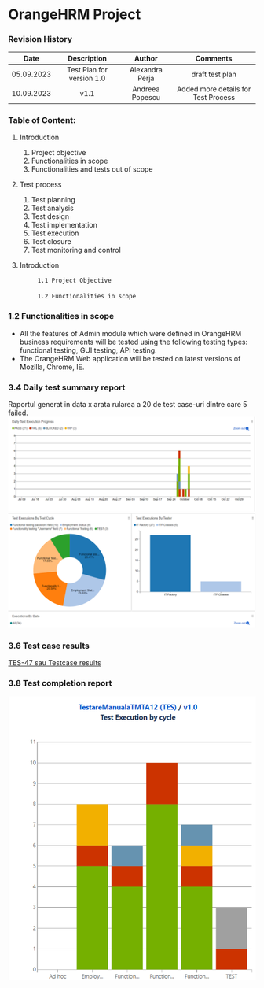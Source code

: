 # OrangeHRM Project
### Revision History

| Date | Description   | Author   | Comments |
| :-----: | :---: | :---: | :---: |
| 05.09.2023 | Test Plan for version 1.0   | Alexandra Perja   | draft test plan |
| 10.09.2023 | v1.1  | Andreea Popescu   | Added more details for Test Process |

### Table of Content:
1. Introduction
   1. Project objective
   2. Functionalities in scope
   3. Functionalities and tests out of scope
2. Test process
   1. Test planning
   2. Test analysis
   3. Test design
   4. Test implementation
   5. Test execution
   6. Test closure
   7. Test monitoring and control
  
1. Introduction
    
            1.1 Project Objective 
            
            1.2 Functionalities in scope

### 1.2 Functionalities in scope
- All the features of Admin module which were defined in OrangeHRM business requirements will be tested using the following testing types: functional testing, GUI testing, API testing. 
- The OrangeHRM Web application will be tested on latest versions of Mozilla, Chrome, IE.

### 3.4 Daily test summary report
Raportul generat in data x arata rularea a 20 de test case-uri dintre care 5 failed.
![Daily report](https://github.com/RobertFurtuna10/TMTA12/blob/main/daily%20report.PNG)
![Daily report](https://github.com/RobertFurtuna10/TMTA12/blob/main/Capture.PNG)

### 3.6 Test case results
[TES-47 sau Testcase results](https://github.com/RobertFurtuna10/TMTA12/blob/main/TES-47.pdf)

### 3.8 Test completion report
![Test completion report](https://github.com/RobertFurtuna10/TMTA12/blob/main/test%20execution.PNG)

